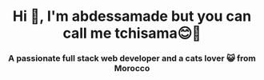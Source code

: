 <h1 align="center">Hi 👋, I'm abdessamade but you can call me tchisama😊💖</h1>
<h3 align="center">A passionate full stack web developer and a cats lover 😺 from Morocco</h3>
